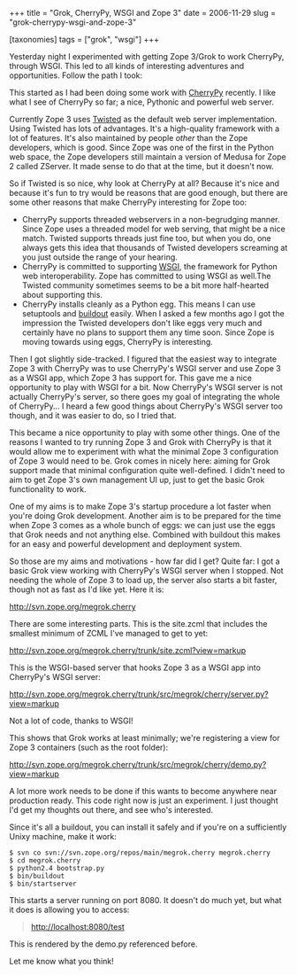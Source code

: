 +++
title = "Grok, CherryPy, WSGI and Zope 3"
date = 2006-11-29
slug = "grok-cherrypy-wsgi-and-zope-3"

[taxonomies]
tags = ["grok", "wsgi"]
+++

Yesterday night I experimented with getting Zope 3/Grok to work
CherryPy, through WSGI. This led to all kinds of interesting adventures
and opportunities. Follow the path I took:

This started as I had been doing some work with
[CherryPy](http://www.cherrypy.org) recently. I like what I see of
CherryPy so far; a nice, Pythonic and powerful web server.

Currently Zope 3 uses [Twisted](http://www.twistedmatrix.com) as the
default web server implementation. Using Twisted has lots of advantages.
It's a high-quality framework with a lot of features. It's also
maintained by people _other_ than the Zope developers, which is good.
Since Zope was one of the first in the Python web space, the Zope
developers still maintain a version of Medusa for Zope 2 called ZServer.
It made sense to do that at the time, but it doesn't now.

So if Twisted is so nice, why look at CherryPy at all? Because it's nice
and because it's fun to try would be reasons that are good enough, but
there are some other reasons that make CherryPy interesting for Zope
too:

- CherryPy supports threaded webservers in a non-begrudging manner.
  Since Zope uses a threaded model for web serving, that might be a nice
  match. Twisted supports threads just fine too, but when you do, one
  always gets this idea that thousands of Twisted developers screaming
  at you just outside the range of your hearing.
- CherryPy is committed to supporting
  [WSGI](http://www.python.org/dev/peps/pep-0333/), the framework for
  Python web interoperability. Zope has committed to using WSGI as
  well.The Twisted community sometimes seems to be a bit more
  half-hearted about supporting this.
- CherryPy installs cleanly as a Python egg. This means I can use
  setuptools and
  [buildout](http://cheeseshop.python.org/pypi/zc.buildout/) easily.
  When I asked a few months ago I got the impression the Twisted
  developers don't like eggs very much and certainly have no plans to
  support them any time soon. Since Zope is moving towards using eggs,
  CherryPy is interesting.

Then I got slightly side-tracked. I figured that the easiest way to
integrate Zope 3 with CherryPy was to use CherryPy's WSGI server and use
Zope 3 as a WSGI app, which Zope 3 has support for. This gave me a nice
opportunity to play with WSGI for a bit. Now CherryPy's WSGI server is
not actually CherryPy's server, so there goes my goal of integrating the
whole of CherryPy... I heard a few good things about CherryPy's WSGI
server too though, and it was easier to do, so I tried that.

This became a nice opportunity to play with some other things. One of
the reasons I wanted to try running Zope 3 and Grok with CherryPy is
that it would allow me to experiment with what the minimal Zope 3
configuration of Zope 3 would need to be. Grok comes in nicely here:
aiming for Grok support made that minimal configuration quite
well-defined. I didn't need to aim to get Zope 3's own management UI up,
just to get the basic Grok functionality to work.

One of my aims is to make Zope 3's startup procedure a lot faster when
you're doing Grok development. Another aim is to be prepared for the
time when Zope 3 comes as a whole bunch of eggs: we can just use the
eggs that Grok needs and not anything else. Combined with buildout this
makes for an easy and powerful development and deployment system.

So those are my aims and motivations - how far did I get? Quite far: I
got a basic Grok view working with CherryPy's WSGI server when I
stopped. Not needing the whole of Zope 3 to load up, the server also
starts a bit faster, though not as fast as I'd like yet. Here it is:

<http://svn.zope.org/megrok.cherry>

There are some interesting parts. This is the site.zcml that includes
the smallest minimum of ZCML I've managed to get to yet:

<http://svn.zope.org/megrok.cherry/trunk/site.zcml?view=markup>

This is the WSGI-based server that hooks Zope 3 as a WSGI app into
CherryPy's WSGI server:

<http://svn.zope.org/megrok.cherry/trunk/src/megrok/cherry/server.py?view=markup>

Not a lot of code, thanks to WSGI!

This shows that Grok works at least minimally; we're registering a view
for Zope 3 containers (such as the root folder):

<http://svn.zope.org/megrok.cherry/trunk/src/megrok/cherry/demo.py?view=markup>

A lot more work needs to be done if this wants to become anywhere near
production ready. This code right now is just an experiment. I just
thought I'd get my thoughts out there, and see who's interested.

Since it's all a buildout, you can install it safely and if you're on a
sufficiently Unixy machine, make it work:

    $ svn co svn://svn.zope.org/repos/main/megrok.cherry megrok.cherry
    $ cd megrok.cherry
    $ python2.4 bootstrap.py
    $ bin/buildout
    $ bin/startserver

This starts a server running on port 8080. It doesn't do much yet, but
what it does is allowing you to access:

> <http://localhost:8080/test>

This is rendered by the <span class="title-ref">demo.py</span>
referenced before.

Let me know what you think!
